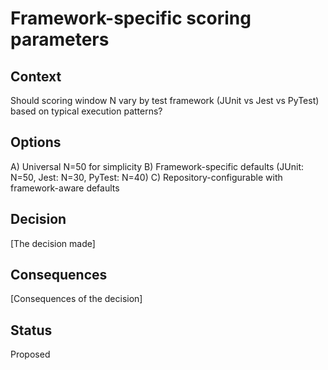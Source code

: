 # Framework-specific scoring parameters

## Context

Should scoring window N vary by test framework (JUnit vs Jest vs PyTest) based on typical execution patterns?

## Options

A) Universal N=50 for simplicity
B) Framework-specific defaults (JUnit: N=50, Jest: N=30, PyTest: N=40)
C) Repository-configurable with framework-aware defaults

## Decision

[The decision made]

## Consequences

[Consequences of the decision]

## Status

Proposed